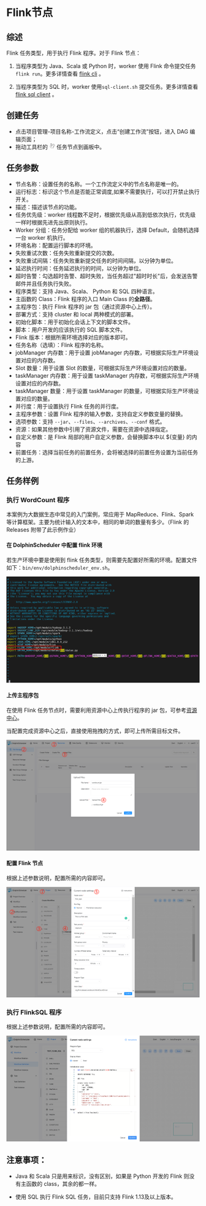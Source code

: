 # Flink节点

## 综述

Flink 任务类型，用于执行 Flink 程序。对于 Flink 节点：

1. 当程序类型为 Java、Scala 或 Python 时，worker 使用 Flink 命令提交任务 `flink run`。更多详情查看 [flink cli](https://nightlies.apache.org/flink/flink-docs-release-1.14/docs/deployment/cli/) 。

2. 当程序类型为 SQL 时，worker 使用`sql-client.sh` 提交任务。更多详情查看 [flink sql client](https://nightlies.apache.org/flink/flink-docs-master/docs/dev/table/sqlclient/) 。

## 创建任务

- 点击项目管理-项目名称-工作流定义，点击“创建工作流”按钮，进入 DAG 编辑页面；
- 拖动工具栏的 <img src="../../../../img/tasks/icons/flink.png" width="15"/> 任务节点到画板中。

## 任务参数

- 节点名称：设置任务的名称。一个工作流定义中的节点名称是唯一的。
- 运行标志：标识这个节点是否能正常调度,如果不需要执行，可以打开禁止执行开关。
- 描述：描述该节点的功能。
- 任务优先级：worker 线程数不足时，根据优先级从高到低依次执行，优先级一样时根据先进先出原则执行。
- Worker 分组：任务分配给 worker 组的机器执行，选择 Default，会随机选择一台 worker 机执行。
- 环境名称：配置运行脚本的环境。
- 失败重试次数：任务失败重新提交的次数。
- 失败重试间隔：任务失败重新提交任务的时间间隔，以分钟为单位。
- 延迟执行时间：任务延迟执行的时间，以分钟为单位。
- 超时告警：勾选超时告警、超时失败，当任务超过"超时时长"后，会发送告警邮件并且任务执行失败。
- 程序类型：支持 Java、Scala、 Python 和 SQL 四种语言。
- 主函数的 Class：Flink 程序的入口 Main Class 的**全路径**。
- 主程序包：执行 Flink 程序的 jar 包（通过资源中心上传）。
- 部署方式：支持 cluster 和 local 两种模式的部署。
- 初始化脚本：用于初始化会话上下文的脚本文件。
- 脚本：用户开发的应该执行的 SQL 脚本文件。
- Flink 版本：根据所需环境选择对应的版本即可。
- 任务名称（选填）：Flink 程序的名称。
- jobManager 内存数：用于设置 jobManager 内存数，可根据实际生产环境设置对应的内存数。
- Slot 数量：用于设置 Slot 的数量，可根据实际生产环境设置对应的数量。
- taskManager 内存数：用于设置 taskManager 内存数，可根据实际生产环境设置对应的内存数。
- taskManager 数量：用于设置 taskManager 的数量，可根据实际生产环境设置对应的数量。
- 并行度：用于设置执行 Flink 任务的并行度。
- 主程序参数：设置 Flink 程序的输入参数，支持自定义参数变量的替换。
- 选项参数：支持 `--jar`、`--files`、`--archives`、`--conf` 格式。
- 资源：如果其他参数中引用了资源文件，需要在资源中选择指定。
- 自定义参数：是 Flink 局部的用户自定义参数，会替换脚本中以 ${变量} 的内容
- 前置任务：选择当前任务的前置任务，会将被选择的前置任务设置为当前任务的上游。

## 任务样例

### 执行 WordCount 程序

本案例为大数据生态中常见的入门案例，常应用于 MapReduce、Flink、Spark 等计算框架。主要为统计输入的文本中，相同的单词的数量有多少。（Flink 的 Releases 附带了此示例作业）

#### 在 DolphinScheduler 中配置 flink 环境

若生产环境中要是使用到 flink 任务类型，则需要先配置好所需的环境。配置文件如下：`bin/env/dolphinscheduler_env.sh`。

![flink-configure](../../../../img/tasks/demo/flink_task01.png)

####  上传主程序包

在使用 Flink 任务节点时，需要利用资源中心上传执行程序的 jar 包，可参考[资源中心](../resource/configuration.md)。

当配置完成资源中心之后，直接使用拖拽的方式，即可上传所需目标文件。

![resource_upload](../../../../img/tasks/demo/upload_jar.png)

#### 配置 Flink 节点

根据上述参数说明，配置所需的内容即可。

![demo-flink-simple](../../../../img/tasks/demo/flink_task02.png)

### 执行 FlinkSQL 程序

根据上述参数说明，配置所需的内容即可。

![demo-flink-sql-simple](../../../../img/tasks/demo/flink_sql_test.png)

## 注意事项：

- Java 和 Scala 只是用来标识，没有区别，如果是 Python 开发的 Flink 则没有主函数的 class，其余的都一样。

- 使用 SQL 执行 Flink SQL 任务，目前只支持 Flink 1.13及以上版本。
